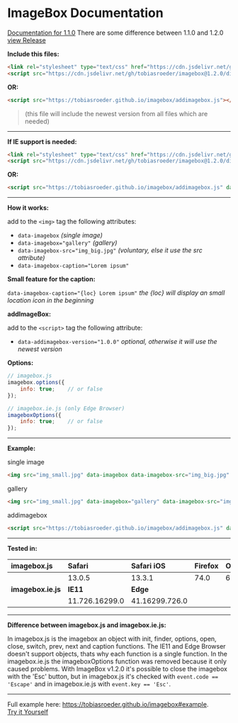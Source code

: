 # ImageBox Documentation

[Documentation for 1.1.0](https://tobiasroeder.github.io/imagebox/1.1.0)
There are some difference between 1.1.0 and 1.2.0 [view Release](https://github.com/tobiasroeder/imagebox/releases/tag/1.2.0)

**Include this files:**
```html
<link rel="stylesheet" type="text/css" href="https://cdn.jsdelivr.net/gh/tobiasroeder/imagebox@1.2.0/dist/imagebox.min.css">
<script src="https://cdn.jsdelivr.net/gh/tobiasroeder/imagebox@1.2.0/dist/imagebox.min.js"></script>
```
**OR:**
```html
<script src="https://tobiasroeder.github.io/imagebox/addimagebox.js"></script>
```
> (this file will include the newest version from all files which are needed)

---

**If  IE support is needed:**
```html
<link rel="stylesheet" type="text/css" href="https://cdn.jsdelivr.net/gh/tobiasroeder/imagebox@1.2.0/dist/imagebox.min.css">
<script src="https://cdn.jsdelivr.net/gh/tobiasroeder/imagebox@1.2.0/dist/imagebox.ie.min.js"></script>
```
**OR:**
```html
<script src="https://tobiasroeder.github.io/imagebox/addimagebox.js" data-addimagebox="ie"></script>
```

---

**How it works:**

add to the `<img>` tag the following attributes:

- `data-imagebox`  _(single image)_
- `data-imagebox="gallery"` _(gallery)_
- `data-imagebox-src="img_big.jpg"` _(voluntary, else it use the src attribute)_
- `data-imagebox-caption="Lorem ipsum"`

**Small feature for the caption:**

`data-imagebox-caption="{loc} Lorem ipsum"` _the {loc} will display an small location icon in the beginning_

**addImageBox:**

add to the `<script>` tag the following attribute:

- `data-addimagebox-version="1.0.0"` _optional, otherwise it will use the newest version_

**Options:**
 ``` javascript
// imagebox.js
imagebox.options({
	 info: true;	// or false
});

// imagebox.ie.js (only Edge Browser)
imageboxOptions({
	 info: true;	// or false
});
```

---

**Example:**

single image
```html
<img src="img_small.jpg" data-imagebox data-imagebox-src="img_big.jpg" data-imagebox-caption="Lorem ipsum">
```
gallery
```html
<img src="img_small.jpg" data-imagebox="gallery" data-imagebox-src="img_big.jpg" data-imagebox-caption="Lorem ipsum">
```
addimagebox
```html
<script src="https://tobiasroeder.github.io/imagebox/addimagebox.js" data-addimagebox="ie" data-addimagebox-version="1.0.4"></script>
```

---

**Tested in:**

|imagebox.js|Safari|Safari iOS|Firefox|Opera|
|:--|:--|:--|:--|:--|
||13.0.5|13.3.1|74.0|67.0.3575.79|
|**imagebox.ie.js**|**IE11**|**Edge**|
||11.726.16299.0|41.16299.726.0|


---

**Difference between imagebox.js and imagebox.ie.js:**

In imagebox.js is the imagebox an object with init, finder, options, open, close, switch, prev, next and caption functions. The IE11 and Edge Browser doesn't support objects, thats why each function is a single function. In the imagebox.ie.js the imageboxOptions function was removed because it only caused problems. 
With ImageBox v1.2.0 it's possible to close the imagebox with the 'Esc' button, but in imagebox.js it's checked with `event.code == 'Escape'` and in imagebox.ie.js with `event.key == 'Esc'`.

---

Full example here: https://tobiasroeder.github.io/imagebox#example.  
[Try it Yourself](https://codepen.io/tobiasroeder/full/wZeBNL)
